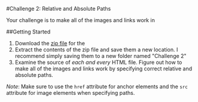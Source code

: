 #Challenge 2: Relative and Absolute Paths

Your challenge is to make all of the images and links work in 

##Getting Started
1. Download the [zip file](#) for the
2. Extract the contents of the zip file and save them a new location. I recommend simply saving them to a new folder named "Challenge 2"
3. Examine the source of *each and every* HTML file. Figure out how to make all of the images and links work by specifying correct relative and absolute paths.

*Note*: Make sure to use the `href` attribute for anchor elements and the `src` attribute for image elements when specifying paths. 